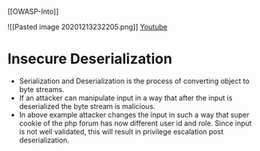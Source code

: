 [[OWASP-Into]]

![[Pasted image 20201213232205.png]]
[Youtube](https://www.youtube.com/watch?v=nkTBwbnfesQ)

# Insecure Deserialization
- Serialization and Deserialization is the process of converting object to byte streams.
- If an attacker can manipulate input in a way that after the input is deserialized the byte stream is malicious.
- In above example attacker changes the input in such a way that super cookie of the php forum has now different user id and role. Since input is not well validated, this will result in privilege escalation post deserialization.

